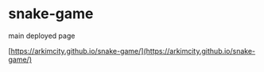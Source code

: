 # snake-game

main deployed page

[https://arkimcity.github.io/snake-game/](https://arkimcity.github.io/snake-game/)
